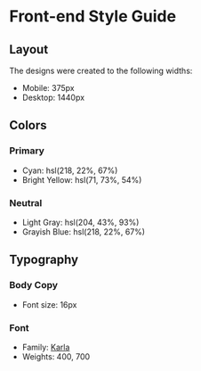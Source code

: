 # Front-end Style Guide

## Layout

The designs were created to the following widths:

- Mobile: 375px
- Desktop: 1440px

## Colors

### Primary

- Cyan: hsl(218, 22%, 67%)
- Bright Yellow: hsl(71, 73%, 54%)

### Neutral

- Light Gray: hsl(204, 43%, 93%)
- Grayish Blue: hsl(218, 22%, 67%)

## Typography

### Body Copy

- Font size: 16px

### Font

- Family: [Karla](https://fonts.google.com/specimen/Karla)
- Weights: 400, 700